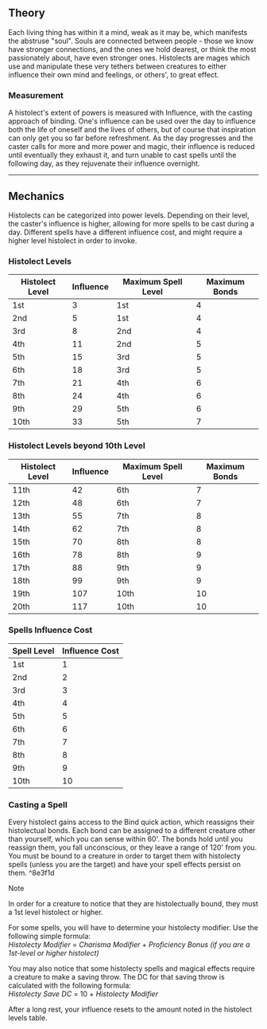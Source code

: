 ## Theory
 
Each living thing has within it a mind, weak as it may be, which manifests the abstruse "soul". Souls are connected between people - those we know have stronger connections, and the ones we hold dearest, or think the most passionately about, have even stronger ones. Histolects are mages which use and manipulate these very tethers between creatures to either influence their own mind and feelings, or others', to great effect.
### Measurement
 
A histolect's extent of powers is measured with Influence, with the casting approach of binding. One's influence can be used over the day to influence both the life of oneself and the lives of others, but of course that inspiration can only get you so far before refreshment. As the day progresses and the caster calls for more and more power and magic, their influence is reduced until eventually they exhaust it, and turn unable to cast spells until the following day, as they rejuvenate their influence overnight.
- -- -
## Mechanics
 
Histolects can be categorized into power levels. Depending on their level, the caster's influence is higher, allowing for more spells to be cast during a day. Different spells have a different influence cost, and might require a higher level histolect in order to invoke.
 
### Histolect Levels
 
| **Histolect Level** | **Influence** | **Maximum Spell Level** | **Maximum Bonds** |
| ------------------- | ------------- | ----------------------- | ----------------- |
| 1st                 | 3             | 1st                     | 4                 |
| 2nd                 | 5             | 1st                     | 4                 |
| 3rd                 | 8             | 2nd                     | 4                 |
| 4th                 | 11            | 2nd                     | 5                 |
| 5th                 | 15            | 3rd                     | 5                 |
| 6th                 | 18            | 3rd                     | 5                 |
| 7th                 | 21            | 4th                     | 6                 |
| 8th                 | 24            | 4th                     | 6                 |
| 9th                 | 29            | 5th                     | 6                 |
| 10th                | 33            | 5th                     | 7                 |
 
### Histolect Levels beyond 10th Level
 
| **Histolect Level** | **Influence** | **Maximum Spell Level** | **Maximum Bonds** |
| ------------------- | ------------- | ----------------------- | ----------------- |
| 11th                | 42            | 6th                     | 7                 |
| 12th                | 48            | 6th                     | 7                 |
| 13th                | 55            | 7th                     | 8                 |
| 14th                | 62            | 7th                     | 8                 |
| 15th                | 70            | 8th                     | 8                 |
| 16th                | 78            | 8th                     | 9                 |
| 17th                | 88            | 9th                     | 9                 |
| 18th                | 99            | 9th                     | 9                 |
| 19th                | 107           | 10th                    | 10                |
| 20th                | 117           | 10th                    | 10                |

### Spells Influence Cost
 
| **Spell Level** | **Influence Cost** |
| --------------- | ------------------ |
| 1st             | 1                  |
| 2nd             | 2                  |
| 3rd             | 3                  |
| 4th             | 4                  |
| 5th             | 5                  |
| 6th             | 6                  |
| 7th             | 7                  |
| 8th             | 8                  |
| 9th             | 9                  |
| 10th            | 10                 |


### Casting a Spell
 
Every histolect gains access to the Bind quick action, which reassigns their histolectual bonds. Each bond can be assigned to a different creature other than yourself, which you can sense within 60'. The bonds hold until you reassign them, you fall unconscious, or they leave a range of 120' from you. You must be bound to a creature in order to target them with histolecty spells (unless you are the target) and have your spell effects persist on them.   ^8e3f1d
>[!note]
>In order for a creature to notice that they are histolectually bound, they must a 1st level histolect or higher.
 
For some spells, you will have to determine your histolecty modifier. Use the following simple formula:  
_Histolecty Modifier_ = _Charisma Modifier_ + _Proficiency Bonus (if you are a 1st-level or higher histolect)_
 
You may also notice that some histolecty spells and magical effects require a creature to make a saving throw. The DC for that saving throw is calculated with the following formula:  
_Histolecty Save DC_ = 10 + _Histolecty Modifier_
 
After a long rest, your influence resets to the amount noted in the histolect levels table.